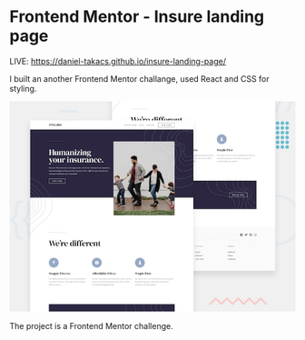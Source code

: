 # Frontend Mentor - Insure landing page

LIVE: https://daniel-takacs.github.io/insure-landing-page/  

I built an another Frontend Mentor challange, used React and CSS for styling. 

![Design preview for the Insure landing page coding challenge](./src/Components/images/desktop-preview.jpg)

The project is a Frontend Mentor challenge.


              
